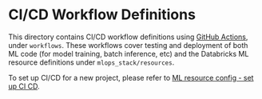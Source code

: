 # CI/CD Workflow Definitions
This directory contains CI/CD workflow definitions using [GitHub Actions](https://docs.github.com/en/actions),
under ``workflows``. These workflows cover testing and deployment of both ML code (for model training, batch inference, etc) and the 
Databricks ML resource definitions under ``mlops_stack/resources``. 

To set up CI/CD for a new project,
please refer to [ML resource config - set up CI CD](../../mlops_stack/resources/README.md#set-up-ci-and-cd).
